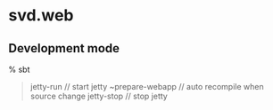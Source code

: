 # svd.web

## Development mode

  % sbt
  > jetty-run         // start jetty
  > ~prepare-webapp   // auto recompile when source change
  > jetty-stop        // stop jetty
